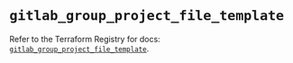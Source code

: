 # `gitlab_group_project_file_template`

Refer to the Terraform Registry for docs: [`gitlab_group_project_file_template`](https://registry.terraform.io/providers/gitlabhq/gitlab/17.6.1/docs/resources/group_project_file_template).
